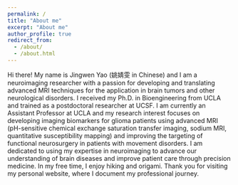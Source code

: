 ```yaml
---
permalink: /
title: "About me"
excerpt: "About me"
author_profile: true
redirect_from: 
  - /about/
  - /about.html
---
```


Hi there! My name is Jingwen Yao (姚婧雯 in Chinese) and I am a neuroimaging researcher with a passion for developing and translating advanced MRI techniques for the application in brain tumors and other neurological disorders. I received my Ph.D. in Bioengineering from UCLA and trained as a postdoctoral researcher at UCSF. I am currently an Assistant Professor at UCLA and my research interest focuses on developing imaging biomarkers for glioma patients using advanced MRI (pH-sensitive chemical exchange saturation transfer imaging, sodium MRI, quantitative susceptibility mapping) and improving the targeting of functional neurosurgery in patients with movement disorders. I am dedicated to using my expertise in neuroimaging to advance our understanding of brain diseases and improve patient care through precision medicine. In my free time, I enjoy hiking and origami. Thank you for visiting my personal website, where I document my professional journey.
